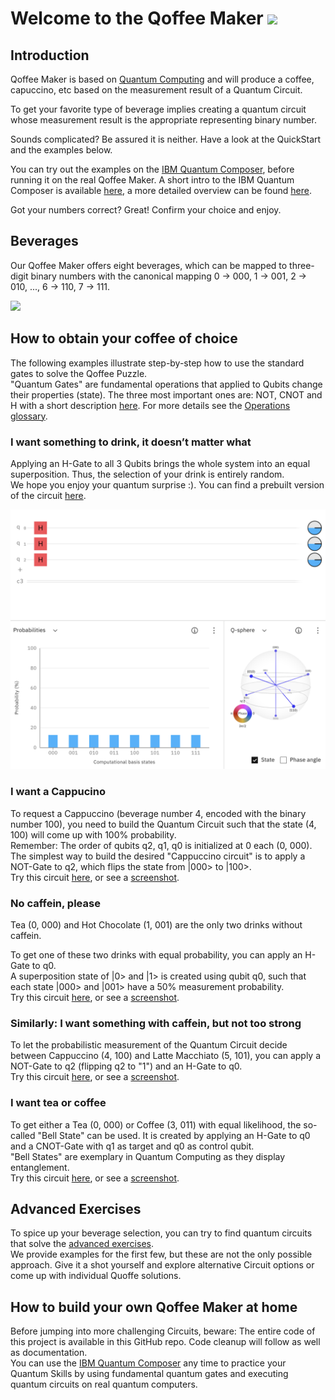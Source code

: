 # Welcome to the Qoffee Maker <img src="Bilder/QuoffeeMug_vector.png" width="150">

## Introduction
Qoffee Maker is based on [Quantum Computing](http://ibm.com/quantum-computing) and will produce a coffee, capuccino, etc based on the measurement result of a Quantum Circuit.

To get your favorite type of beverage implies creating a quantum circuit whose measurement result is the appropriate representing binary number.

Sounds complicated?
Be assured it is neither. Have a look at the QuickStart and the examples below.

You can try out the examples on the [IBM Quantum Composer](http://quantum-computing.ibm.com/composer), before running it on the real Qoffee Maker. A short intro to the IBM Quantum Composer is available [here](Composer.md), a more detailed overview can be found [here](https://quantum-computing.ibm.com/composer/docs/iqx/overview).

Got your numbers correct? Great! Confirm your choice and enjoy.


## Beverages

Our Qoffee Maker offers eight beverages, which can be mapped to three-digit binary numbers with the canonical mapping 0 -> 000, 1 -> 001, 2 -> 010, ..., 6 -> 110, 7 -> 111.  

<img src="Bilder/übersicht.png" width="300">


## How to obtain your coffee of choice
The following examples illustrate step-by-step how to use the standard gates to solve the Qoffee Puzzle.  
"Quantum Gates" are fundamental operations that applied to Qubits change their properties (state).
The three most important ones are: NOT, CNOT and H with a short description [here](Gates.md).
 For more details see the [Operations glossary](https://quantum-computing.ibm.com/composer/docs/iqx/operations_glossary).


### I want something to drink, it doesn’t matter what

Applying an H-Gate to all 3 Qubits brings the whole system into an equal superposition. Thus, the selection of your drink is entirely random.  
We hope you enjoy your quantum surprise :). 
 You can find a prebuilt version of the circuit [here](https://quantum-computing.ibm.com/composer/files/new?initial=N4IgdghgtgpiBcICSACA7hMAXFBnA9rFgBYCWYA5ilvigCYBO5A1gDQqk534y5iCYBDigQsWGA3TERIViACOEXFAQgA8gAUAogDkAigEEAygFkUAJgB0ABgDcAHTDkAxgBsArnRgo78mC9IARgCMFs4%2B9mAOcgwwVHIA2gDMALoRTjFUTkmpDg7EKAlWOWD5CUHFpfFmqTIgnrjppAAOWKT4YCogAL5AA). 

<img src="Bilder/image.png" width="600">


### I want a Cappucino

To request a Cappuccino (beverage number 4, encoded with the binary number 100), you need to build the Quantum Circuit such that the state (4, 100) will come up with 100% probability.  
 Remember: The order of qubits q2, q1, q0 is initialized at 0 each (0, 000).  
The simplest way to build the desired "Cappuccino circuit" is to apply a NOT-Gate to q2, which flips the state from |000> to |100>.  
Try this circuit [here](https://quantum-computing.ibm.com/composer/files/new?initial=N4IgdghgtgpiBcIDCEAOBXAxpglmA9iADQgCOEAzlAiAPIAKAogHICKAggMoCyABAEwA6AAwBuADpg8mADboAJjF7iyMGTgBGARkHSVEsJNIAnGAHNepANoBmALoHMpi5lsPJkgB6Wr-B8RBFCiccVAAXHHwwGhAAXyA), or see a [screenshot](Bilder/cappuccino.png).


### No caffein, please

Tea (0, 000) and Hot Chocolate (1, 001) are the only two drinks without caffein. 

To get one of these two drinks with equal probability, you can apply an H-Gate to q0.  
A superposition state of |0> and |1> is created using qubit q0, such that each state |000> and |001> have a 50% measurement probability.  
Try this circuit [here](https://quantum-computing.ibm.com/composer/files/new?initial=N4IgdghgtgpiBcIByB7ABAYwgM2zAlmADRoAOANjBAM5xEgCONUCIA8gAoCiSAigIIBlALJoATADoADAG4AOmEIZyAVwAmMNHMYxy%2BAEYBGCUu3ywChgCcYAczQMA2gGYAuuYw37GF%2B4UKACwdHKXcQeg1qT3xSABd8FDBWEABfIA), or see a [screenshot](Bilder/nothing.png).


### Similarly: I want something with caffein, but not too strong

To let the probabilistic measurement of the Quantum Circuit decide between Cappuccino (4, 100) and Latte Macchiato (5, 101), you can apply a NOT-Gate to q2 (flipping q2 to "1") and an H-Gate to q0.  
Try this circuit [here](https://quantum-computing.ibm.com/composer/files/new?initial=N4IgdghgtgpiBcICSACA7hMAXFBnA9rFgBYCWYA5uqSSgMYQBmjM5ANCgEYCuOY%2BOLPnx4sAJ3yUQbEAEcIuKAhAB5AAoBRAHIBFAIIBlALIoATADoADAG4AOmHJ0ANtwAmMFLbkwnpTgEZzRy87MHtZMRgqWQBtAGYAXVC6SKo6eKT7e2IUWMtMsAAPXJjTJOkQd1wU0gAHLFJJZRAAXyA), or see a [screenshot](Bilder/something2.png).


### I want tea or coffee

To get either a Tea (0, 000) or Coffee (3, 011) with equal likelihood, the so-called "Bell State" can be used. It is created by applying an H-Gate to q0 and a CNOT-Gate with q1 as target and q0 as control qubit.  
"Bell States" are exemplary in Quantum Computing as they display entanglement.  
Try this circuit [here](https://quantum-computing.ibm.com/composer/files/new?initial=N4IgdghgtgpiBcICSACA7hMAXFMCWWAFjAE4pYwQoD2ZAxtQGaMxwA0IAjhAM5QIgA8gAUAogDkAigEEAygFkUAJgB0ABgDcAHTB4wdADYBXACYwUWrjAN4ARgEYVeupe1gdnEjADmKTgG0AZgBdNzovXzog0J0dQj9-NRj9AA8EpLYA%2B1CQDjMecLwAByw8ajABEABfIA), or see a [screenshot](Bilder/tea.png).


## Advanced Exercises

To spice up your beverage selection, you can try to find quantum circuits that solve the [advanced exercises](Advanced-exercises.md).  
We provide examples for the first few, but these are not the only possible approach. Give it a shot yourself and explore alternative Circuit options or come up with individual Quoffe solutions.


## How to build your own Qoffee Maker at home
Before jumping into more challenging Circuits, beware: 
The entire code of this project is available in this GitHub repo. Code cleanup will follow as well as documentation.  
You can use the [IBM Quantum Composer](http://quantum-computing.ibm.com/composer) any time to practice your Quantum Skills by using fundamental quantum gates and executing quantum circuits on real quantum computers.
